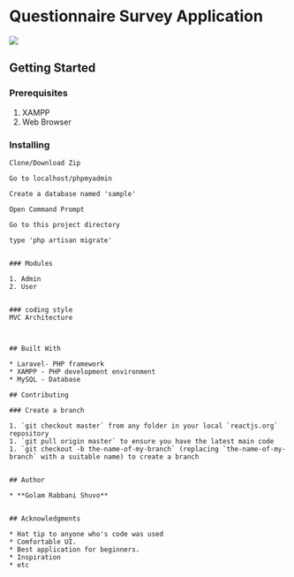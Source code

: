 # Questionnaire Survey Application

![](https://media.giphy.com/media/CL29rJiWRp633MiVYY/giphy.gif)

## Getting Started

### Prerequisites

1. XAMPP
2. Web Browser

### Installing

```
Clone/Download Zip
```
```
Go to localhost/phpmyadmin
```
```
Create a database named 'sample'
```
```
Open Command Prompt
```
```
Go to this project directory 
```
```
type 'php artisan migrate'
```
```

### Modules

1. Admin
2. User


### coding style 
MVC Architecture



## Built With

* Laravel- PHP framework
* XAMPP - PHP development environment
* MySQL - Database

## Contributing

### Create a branch

1. `git checkout master` from any folder in your local `reactjs.org` repository
1. `git pull origin master` to ensure you have the latest main code
1. `git checkout -b the-name-of-my-branch` (replacing `the-name-of-my-branch` with a suitable name) to create a branch


## Author

* **Golam Rabbani Shuvo** 


## Acknowledgments

* Hat tip to anyone who's code was used
* Comfortable UI.
* Best application for beginners.
* Inspiration
* etc
